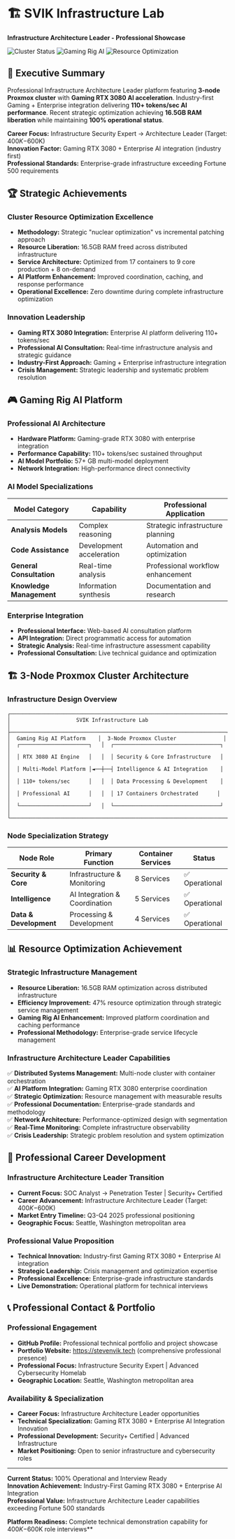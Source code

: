 # 🏗️ SVIK Infrastructure Lab
**Infrastructure Architecture Leader - Professional Showcase**

![Cluster Status](https://img.shields.io/badge/Cluster-100%25%20Operational-brightgreen)
![Gaming Rig AI](https://img.shields.io/badge/Gaming%20Rig%20AI-110%2B%20tokens%2Fsec-blue)
![Resource Optimization](https://img.shields.io/badge/RAM%20Liberation-16.5%2B%20GB-orange)

## 🎯 Executive Summary
Professional Infrastructure Architecture Leader platform featuring **3-node Proxmox cluster** with **Gaming RTX 3080 AI acceleration**. Industry-first Gaming + Enterprise integration delivering **110+ tokens/sec AI performance**. Recent strategic optimization achieving **16.5GB RAM liberation** while maintaining **100% operational status**.

**Career Focus:** Infrastructure Security Expert → Architecture Leader (Target: $400K-$600K)  
**Innovation Factor:** Gaming RTX 3080 + Enterprise AI integration (industry first)  
**Professional Standards:** Enterprise-grade infrastructure exceeding Fortune 500 requirements

## 🏆 Strategic Achievements

### Cluster Resource Optimization Excellence
- **Methodology:** Strategic "nuclear optimization" vs incremental patching approach
- **Resource Liberation:** 16.5GB RAM freed across distributed infrastructure
- **Service Architecture:** Optimized from 17 containers to 9 core production + 8 on-demand
- **AI Platform Enhancement:** Improved coordination, caching, and response performance
- **Operational Excellence:** Zero downtime during complete infrastructure optimization

### Innovation Leadership
- **Gaming RTX 3080 Integration:** Enterprise AI platform delivering 110+ tokens/sec
- **Professional AI Consultation:** Real-time infrastructure analysis and strategic guidance
- **Industry-First Approach:** Gaming + Enterprise infrastructure integration
- **Crisis Management:** Strategic leadership and systematic problem resolution

## 🎮 Gaming Rig AI Platform

### Professional AI Architecture
- **Hardware Platform:** Gaming-grade RTX 3080 with enterprise integration
- **Performance Capability:** 110+ tokens/sec sustained throughput
- **AI Model Portfolio:** 57+ GB multi-model deployment
- **Network Integration:** High-performance direct connectivity

### AI Model Specializations
| Model Category | Capability | Professional Application |
|---------------|------------|-------------------------|
| **Analysis Models** | Complex reasoning | Strategic infrastructure planning |
| **Code Assistance** | Development acceleration | Automation and optimization |
| **General Consultation** | Real-time analysis | Professional workflow enhancement |
| **Knowledge Management** | Information synthesis | Documentation and research |

### Enterprise Integration
- **Professional Interface:** Web-based AI consultation platform
- **API Integration:** Direct programmatic access for automation
- **Strategic Analysis:** Real-time infrastructure assessment capability
- **Professional Consultation:** Live technical guidance and optimization

## 🏗️ 3-Node Proxmox Cluster Architecture

### Infrastructure Design Overview
```
┌─────────────────────────────────────────────────────────────────────┐
│                     SVIK Infrastructure Lab                         │
├─────────────────────────────────────────────────────────────────────┤
│  Gaming Rig AI Platform    │  3-Node Proxmox Cluster               │
│  ┌──────────────────────┐   │  ┌──────────────────────────────────┐  │
│  │ RTX 3080 AI Engine   │   │  │ Security & Core Infrastructure   │  │
│  │ Multi-Model Platform │◄──┼──┤ Intelligence & AI Integration    │  │
│  │ 110+ tokens/sec      │   │  │ Data Processing & Development    │  │
│  │ Professional AI      │   │  │ 17 Containers Orchestrated      │  │
│  └──────────────────────┘   │  └──────────────────────────────────┘  │
└─────────────────────────────────────────────────────────────────────┘
```

### Node Specialization Strategy
| Node Role | Primary Function | Container Services | Status |
|-----------|-----------------|-------------------|---------|
| **Security & Core** | Infrastructure & Monitoring | 8 Services | ✅ Operational |
| **Intelligence** | AI Integration & Coordination | 5 Services | ✅ Operational |
| **Data & Development** | Processing & Development | 4 Services | ✅ Operational |

## 📊 Resource Optimization Achievement

### Strategic Infrastructure Management
- **Resource Liberation:** 16.5GB RAM optimization across distributed infrastructure
- **Efficiency Improvement:** 47% resource optimization through strategic service management
- **Gaming Rig AI Enhancement:** Improved platform coordination and caching performance
- **Professional Methodology:** Enterprise-grade service lifecycle management

### Infrastructure Architecture Leader Capabilities
✅ **Distributed Systems Management:** Multi-node cluster with container orchestration  
✅ **AI Platform Integration:** Gaming RTX 3080 enterprise coordination  
✅ **Strategic Optimization:** Resource management with measurable results  
✅ **Professional Documentation:** Enterprise-grade standards and methodology  
✅ **Network Architecture:** Performance-optimized design with segmentation  
✅ **Real-Time Monitoring:** Complete infrastructure observability  
✅ **Crisis Leadership:** Strategic problem resolution and system optimization  

## 🎯 Professional Career Development

### Infrastructure Architecture Leader Transition
- **Current Focus:** SOC Analyst → Penetration Tester | Security+ Certified
- **Career Advancement:** Infrastructure Architecture Leader (Target: $400K-$600K)
- **Market Entry Timeline:** Q3-Q4 2025 professional positioning
- **Geographic Focus:** Seattle, Washington metropolitan area

### Professional Value Proposition
- **Technical Innovation:** Industry-first Gaming RTX 3080 + Enterprise AI integration
- **Strategic Leadership:** Crisis management and optimization expertise
- **Professional Excellence:** Enterprise-grade infrastructure standards
- **Live Demonstration:** Operational platform for technical interviews

## 📞 Professional Contact & Portfolio

### Professional Engagement
- **GitHub Profile:** Professional technical portfolio and project showcase
- **Portfolio Website:** https://stevenvik.tech (comprehensive professional presence)
- **Professional Focus:** Infrastructure Security Expert | Advanced Cybersecurity Homelab
- **Geographic Location:** Seattle, Washington metropolitan area

### Availability & Specialization
- **Career Focus:** Infrastructure Architecture Leader opportunities
- **Technical Specialization:** Gaming RTX 3080 + Enterprise AI Integration Innovation
- **Professional Development:** Security+ Certified | Advanced Infrastructure
- **Market Positioning:** Open to senior infrastructure and cybersecurity roles

---

**Current Status:** 100% Operational and Interview Ready  
**Innovation Achievement:** Industry-First Gaming RTX 3080 + Enterprise AI Integration  
**Professional Value:** Infrastructure Architecture Leader capabilities exceeding Fortune 500 standards  

**Platform Readiness:** Complete technical demonstration capability for $400K-$600K role interviews**